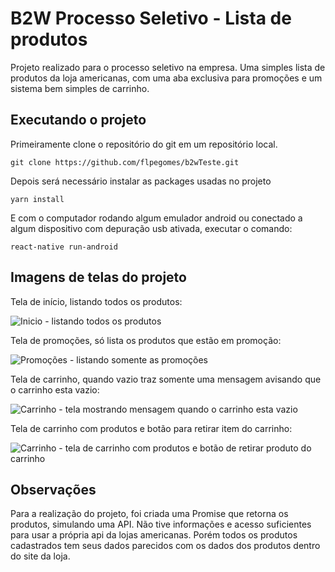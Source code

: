 # B2W Processo Seletivo - Lista de produtos

Projeto realizado para o processo seletivo na empresa. Uma simples lista de produtos da loja americanas, com uma aba exclusiva para promoções e um sistema bem simples de carrinho.

## Executando o projeto

Primeiramente clone o repositório do git em um repositório local.

```
git clone https://github.com/flpegomes/b2wTeste.git
```

Depois será necessário instalar as packages usadas no projeto

```
yarn install 
```

E com o computador rodando algum emulador android ou conectado a algum dispositivo com depuração usb ativada, executar o comando:

```
react-native run-android
```

## Imagens de telas do projeto

Tela de início, listando todos os produtos:

![Inicio - listando todos os produtos](https://i.imgur.com/2BRPgCA.png)

Tela de promoções, só lista os produtos que estão em promoção:

![Promoções - listando somente as promoções](https://i.imgur.com/nXyugir.png)

Tela de carrinho, quando vazio traz somente uma mensagem avisando que o carrinho esta vazio:

![Carrinho - tela mostrando mensagem quando o carrinho esta vazio](https://i.imgur.com/a2Jyrx6.png)

Tela de carrinho com produtos e botão para retirar item do carrinho:

![Carrinho - tela de carrinho com produtos e botão de retirar produto do carrinho](https://i.imgur.com/HCOe69S.png)

## Observações 

Para a realização do projeto, foi criada uma Promise que retorna os produtos, simulando uma API. Não tive informações e acesso suficientes para usar a própria api da lojas americanas. Porém todos os produtos cadastrados tem seus dados parecidos com os dados dos produtos dentro do site da loja.
